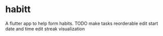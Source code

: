 # habitt

A flutter app to help form habits.
TODO
make tasks reorderable
edit start date and time
edit streak
visualization

